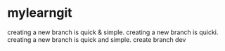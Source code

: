 # mylearngit
creating a new branch is quick & simple.
creating a new branch is quicki.
creating a new branch is quick and simple.
create branch dev
